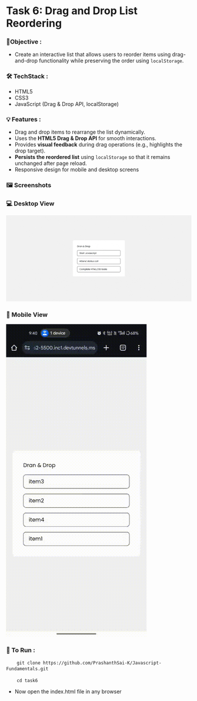
# Task 6: Drag and Drop List Reordering


### 🎯Objective :

- Create an interactive list that allows users to reorder items using drag-and-drop functionality while preserving the order using `localStorage`.


###  🛠️ TechStack :

- HTML5
- CSS3
- JavaScript (Drag & Drop API, localStorage)

### 💡 Features :

- Drag and drop items to rearrange the list dynamically.
- Uses the **HTML5 Drag & Drop API** for smooth interactions.
- Provides **visual feedback** during drag operations (e.g., highlights the drop target).
- **Persists the reordered list** using `localStorage` so that it remains unchanged after page reload.
- Responsive design for mobile and desktop screens

### 🖼️ Screenshots

### 💻 Desktop View

![View 1](./images/gif1.gif)


### 📱 Mobile View

![View 3](./images/gif2.gif)


### 🚀 To Run :

```
    git clone https://github.com/PrashanthSai-K/Javascript-Fundamentals.git

    cd task6
```
- Now open the index.html file in any browser
